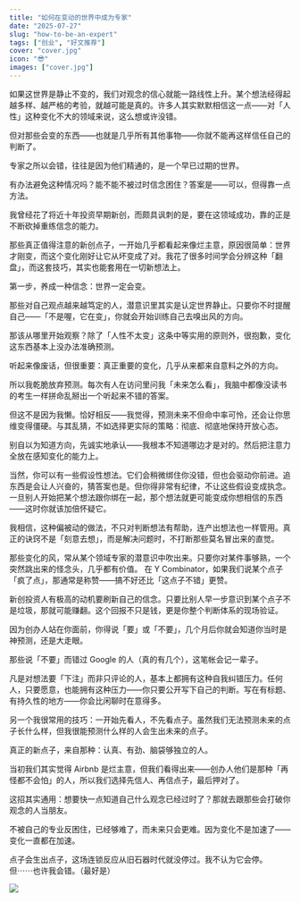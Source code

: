 ```yaml
---
title: "如何在变动的世界中成为专家"
date: "2025-07-27"
slug: "how-to-be-an-expert"
tags: ["创业", "好文推荐"]
cover: "cover.jpg"
icon: "😎"
images: ["cover.jpg"]
---
```

如果这世界是静止不变的，我们对观念的信心就能一路线性上升。某个想法经得起越多样、越严格的考验，就越可能是真的。许多人其实默默相信这一点——对「人性」这种变化不大的领域来说，这么想或许没错。



但对那些会变的东西——也就是几乎所有其他事物——你就不能再这样信任自己的判断了。



专家之所以会错，往往是因为他们精通的，是一个早已过期的世界。



有办法避免这种情况吗？能不能不被过时信念困住？答案是——可以，但得靠一点方法。



我曾经花了将近十年投资早期新创，而颇具讽刺的是，要在这领域成功，靠的正是不断砍掉重练信念的能力。



那些真正值得注意的新创点子，一开始几乎都看起来像烂主意，原因很简单：世界才刚变，而这个变化刚好让它从坏变成了对。我花了很多时间学会分辨这种「翻盘」，而这套技巧，其实也能套用在一切新想法上。



第一步，养成一种信念：世界一定会变。



那些对自己观点越来越笃定的人，潜意识里其实是认定世界静止。只要你不时提醒自己——「不是喔，它在变」，你就会开始训练自己去嗅出风的方向。



那该从哪里开始观察？除了「人性不太变」这条中等实用的原则外，很抱歉，变化这东西基本上没办法准确预测。



听起来像废话，但很重要：真正重要的变化，几乎从来都来自意料之外的方向。



所以我乾脆放弃预测。每次有人在访问里问我「未来怎么看」，我脑中都像没读书的考生一样拼命乱掰出一个听起来不错的答案。



但这不是因为我懒。恰好相反——我觉得，预测未来不但命中率可怜，还会让你思维变得僵硬。与其乱猜，不如选择更实际的策略：彻底、彻底地保持开放心态。



别自以为知道方向，先诚实地承认——我根本不知道哪边才是对的。然后把注意力全放在感知变化的能力上。



当然，你可以有一些假设性想法。它们会稍微绑住你没错，但也会驱动你前进。追东西是会让人兴奋的，猜答案也是。但你得非常有纪律，不让这些假设变成执念。
一旦别人开始把某个想法跟你绑在一起，那个想法就更可能变成你想相信的东西——这时你就该加倍怀疑它。



我相信，这种偏被动的做法，不只对判断想法有帮助，连产出想法也一样管用。真正的诀窍不是「刻意去想」，而是解决问题时，不打断那些莫名冒出来的直觉。



那些变化的风，常从某个领域专家的潜意识中吹出来。只要你对某件事够熟，一个突然跳出来的怪念头，几乎都有价值。
在 Y Combinator，如果我们说某个点子「疯了点」，那通常是称赞——搞不好还比「这点子不错」更赞。



新创投资人有极高的动机要刷新自己的信念。只要比别人早一步意识到某个点子不是垃圾，那就可能赚翻。这个回报不只是钱，更是你整个判断体系的现场验证。



因为创办人站在你面前，你得说「要」或「不要」，几个月后你就会知道你当时是神预测，还是大走眼。



那些说「不要」而错过 Google 的人（真的有几个），这笔帐会记一辈子。



凡是对想法要「下注」而非只评论的人，基本上都拥有这种自我纠错压力。任何人，只要愿意，也能拥有这种压力——你只要公开写下自己的判断。写在有标题、有持久性的地方——你会比闲聊时在意得多。



另一个我很常用的技巧：一开始先看人，不先看点子。虽然我们无法预测未来的点子长什么样，但我很能预测什么样的人会生出未来的点子。



真正的新点子，来自那种：认真、有劲、脑袋够独立的人。



当初我们其实觉得 Airbnb 是烂主意，但我们看得出来——创办人他们是那种「再怪都不会怕」的人，所以我们选择先信人、再信点子，最后押对了。



这招其实通用：想要快一点知道自己什么观念已经过时了？那就去跟那些会打破你观念的人当朋友。



不被自己的专业反困住，已经够难了，而未来只会更难。因为变化不是加速了——变化一直都在加速。



点子会生出点子，这场连锁反应从旧石器时代就没停过。我不认为它会停。
但⋯⋯也许我会错。（最好是）




![](https://prod-files-secure.s3.us-west-2.amazonaws.com/112d0858-5090-4d34-a606-b75eb8d65fd2/46476355-9cf3-4e99-9b7a-3531bc426380/1000202064.png?X-Amz-Algorithm=AWS4-HMAC-SHA256&X-Amz-Content-Sha256=UNSIGNED-PAYLOAD&X-Amz-Credential=ASIAZI2LB466ZRXJ5ZK2%2F20250916%2Fus-west-2%2Fs3%2Faws4_request&X-Amz-Date=20250916T212816Z&X-Amz-Expires=3600&X-Amz-Security-Token=IQoJb3JpZ2luX2VjEB0aCXVzLXdlc3QtMiJIMEYCIQCJFeV40Zi%2FqEqJDm2Lc0Qvm9f8szgJFONz3%2BjC6bYXWgIhAL7pX67Y3If8E%2BYgbOd5SoYPoktWjAM59%2FmkQ2Qi6CoNKogECJb%2F%2F%2F%2F%2F%2F%2F%2F%2F%2FwEQABoMNjM3NDIzMTgzODA1Igx2tRh3HfQ6fzsJ5mgq3ANWBKJS61hV6wjRPryBSMBUzl%2F%2BcYR87RdUsiO8vCSokQ479inuz9z8vE142Oyly4hWg0nCqDhwxuGTyIrHpwvqhDooLeiNnHF45EsDD7Y0nTkra1XWB1OFtBrBS9ziDPBRc%2F5rdqiTVP3scK20x%2BAmv0d45jjHi88bJT6ObZdUCgHwIHR%2BnnoysQ%2BrEzSr%2Fsm3qqN0Wrc2iaCKsAL59bEnmcY7jGeU28D4lvDohTKWdvy3XKF9whKMoT1mcJWa0Q65%2B5Mc7RNM5gYbNfEi8MYIValXe2B86rnfwClsHqacrzlTjKaGIqI5lbJTadwFAHOmHGHgqPQDIaYVSQVEYDaMa8sXTJx3RkXTl8zIe2wymBt3dlPwblpHoxn0EgrO9d%2BdOjxl%2B1gTIrvwI1ZZhmlebG1y%2F6gYAIjKlX3r7h%2BEj6fxQj5CJUsl16OFARG5xuJVGmxC%2BFS6KMb6dQe4Ryi769YcFLM9RpkXzG5gLSFgf%2BFUun6O%2FUWn95Xgvya9No%2BKCVBB3CanPLcPNAXlVYrCRrxLBKuE0jv7zwzFYSDqQ01B2ZSaiZOGNg41z5r%2FY6MHB8pqzDvWaczBJN6wGhrziXXUIVibjMpvRar4qkaWe0yrckU71CjZ1tdbajDboafGBjqkAeweCR%2BLtC0JdBDEtj%2FAxs6oJf9WJBLyBnezfNZpmJwYSxCTS4%2F%2B07SpIKbVldYfQHjPTcU1daitpRf85RLTxJ%2B4uwBTeJmUPHkaZJdgO0ky4BQajvvfJjW8T5rHhMPUVtyBwRyBxV8dZ3WbcCCOKGUQGKT%2BtUIKvEhG2Hi0EHeEp5OrdeGsF11FgN2zozeaMCE9l%2Fkkhl3pyjb6Hml%2BoxxrMEKb&X-Amz-Signature=195f7b9dc265eb5940c5e7ca837cd0c2eafba9bc36234f9340b911693817ccd7&X-Amz-SignedHeaders=host&x-amz-checksum-mode=ENABLED&x-id=GetObject)

